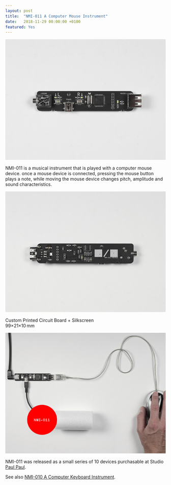 ```yaml
---
layout: post
title:  "NMI-011 A Computer Mouse Instrument"
date:   2018-11-29 00:00:00 +0100
featured: Yes
---
```


![NMI-011-front](/assets/2018-11-29-NMI-011-front.jpg)

NMI-011 is a musical instrument that is played with a computer mouse device. once a mouse device is connected, pressing the mouse button plays a note, while moving the mouse device changes pitch, amplitude and sound characteristics.

![NMI-011-back](/assets/2018-11-29-NMI-011-back.jpg)

Custom Printed Circuit Board + Silkscreen<br />
99×21×10 mm

![NMI-011-use](/assets/2018-11-29-NMI-011-use.jpg)

NMI-011 was released as a small series of 10 devices purchasable at Studio [Paul Paul](https://paulpaul.digital/).

See also [NMI-010 A Computer Keyboard Instrument](https://dennisppaul.de/nmi-010).
